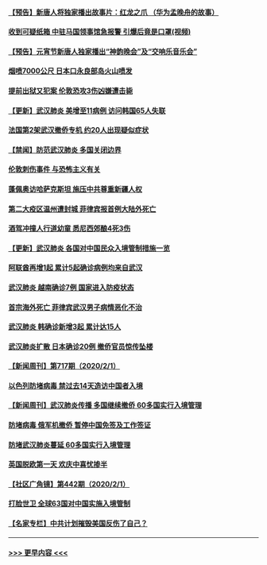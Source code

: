 #### [【预告】新唐人将独家播出故事片：红龙之爪 （华为孟晚舟的故事）](../pages/prog202/a102767728.md?t=02031555) 
#### [收到可疑纸箱 中驻马国领事馆急报警 引爆后竟是口罩(视频)](../pages/prog202/a102767695.md?t=02031555) 
#### [【预告】元宵节新唐人独家播出“神韵晚会”及“交响乐音乐会”](../pages/prog202/a102767674.md?t=02031555) 
#### [烟喷7000公尺 日本口永良部岛火山喷发](../pages/prog202/a102767687.md?t=02031555) 
#### [提前出狱又犯案 伦敦恐攻3伤凶嫌遭击毙](../pages/prog202/a102767635.md?t=02031555) 
#### [【更新】武汉肺炎 美增至11病例 访问韩国65人失联](../pages/prog202/a102758911.md?t=02031555) 
#### [法国第2架武汉撤侨专机 约20人出现疑似症状](../pages/prog202/a102767617.md?t=02031555) 
#### [【禁闻】防范武汉肺炎  多国关闭边界](../pages/prog202/a102767542.md?t=02031555) 
#### [伦敦刺伤事件 与恐怖主义有关](../pages/prog202/a102767509.md?t=02031555) 
#### [蓬佩奥访哈萨克斯坦 施压中共尊重新疆人权](../pages/prog202/a102767395.md?t=02031555) 
#### [第二大疫区温州遭封城 菲律宾报首例大陆外死亡](../pages/prog202/a102767388.md?t=02031555) 
#### [酒驾冲撞人行道幼童 悉尼西郊酿4死3伤](../pages/prog202/a102767238.md?t=02031555) 
#### [【更新】武汉肺炎 各国对中国民众入境管制措施一览](../pages/prog202/a102767170.md?t=02031555) 
#### [阿联酋再增1起 累计5起确诊病例均来自武汉](../pages/prog202/a102767207.md?t=02031555) 
#### [武汉肺炎 越南确诊7例 国家进入防疫状态](../pages/prog202/a102767186.md?t=02031555) 
#### [首宗海外死亡 菲律宾武汉男子病情恶化不治](../pages/prog202/a102767150.md?t=02031555) 
#### [武汉肺炎 韩确诊新增3起 累计达15人](../pages/prog202/a102767132.md?t=02031555) 
#### [武汉肺炎扩散 日本确诊20例 撤侨官员惊传坠楼](../pages/prog202/a102767109.md?t=02031555) 
#### [【新闻周刊】第717期（2020/2/1）](../pages/prog202/a102767114.md?t=02031555) 
#### [以色列防堵病毒 禁过去14天造访中国者入境](../pages/prog202/a102767091.md?t=02031555) 
#### [【新闻周刊】武汉肺炎传播 多国继续撤侨 60多国实行入境管理](../pages/prog202/a102767044.md?t=02031555) 
#### [防堵病毒 俄军机撤侨 暂停中国免签及工作签证](../pages/prog202/a102767084.md?t=02031555) 
#### [防堵武汉肺炎蔓延 60多国实行入境管理](../pages/prog202/a102766756.md?t=02031555) 
#### [英国脱欧第一天 欢庆中喜忧掺半](../pages/prog202/a102766971.md?t=02031555) 
#### [【社区广角镜】第442期（2020/2/1）](../pages/prog202/a102766826.md?t=02031555) 
#### [打脸世卫 全球63国对中国实施入境管制](../pages/prog202/a102766497.md?t=02031555) 
#### [【名家专栏】中共计划摧毁美国反伤了自己？](../pages/prog202/a102766174.md?t=02031555) 

----
#### [ >>> 更早内容 <<< ](../indexes/prog202-earlier.md)
